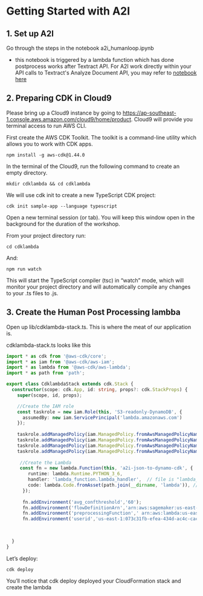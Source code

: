 # Getting Started with A2I

## 1. Set up A2I



Go through the steps in the notebook a2i_humanloop.ipynb 

+ this notebook is triggered by a lambda function which has done postprocess works after Textract API. For A2I work directly within your API calls to Textract's Analyze Document API, you may refer to [notebook here](https://github.com/aws-samples/amazon-a2i-sample-jupyter-notebooks/blob/master/Amazon%20Augmented%20AI%20(A2I)%20and%20Textract%20AnalyzeDocument.ipynb)


## 2. Preparing CDK in Cloud9

Please bring up a Cloud9 instance by going to https://ap-southeast-1.console.aws.amazon.com/cloud9/home/product. Cloud9 will provide you terminal access to run AWS CLI.

First create the AWS CDK Toolkit. The toolkit is a command-line utility which allows you to work with CDK apps.

```
npm install -g aws-cdk@1.44.0

```

In the terminal of the Cloud9, run the following command to create an empty directory.

```
mkdir cdklambda && cd cdklambda

```

We will use cdk init to create a new TypeScript CDK project:

```
cdk init sample-app --language typescript

```

Open a new terminal session (or tab). You will keep this window open in the background for the duration of the workshop.

From your project directory run:

```
cd cdklambda

```

And:

```
npm run watch

```

This will start the TypeScript compiler (tsc) in “watch” mode, which will monitor your project directory and will automatically compile any changes to your .ts files to .js.

## 3. Create the Human Post Processing lambba

Open up lib/cdklambda-stack.ts. This is where the meat of our application is.

cdklambda-stack.ts looks like this

```ts
import * as cdk from '@aws-cdk/core';
import * as iam from '@aws-cdk/aws-iam';
import * as lambda from '@aws-cdk/aws-lambda';
import * as path from 'path';

export class CdklambdaStack extends cdk.Stack {
  constructor(scope: cdk.App, id: string, props?: cdk.StackProps) {
    super(scope, id, props);

    //Create the IAM role
    const taskrole = new iam.Role(this, 'S3-readonly-DynamoDB', {
      assumedBy: new iam.ServicePrincipal('lambda.amazonaws.com')
    });
    
    taskrole.addManagedPolicy(iam.ManagedPolicy.fromAwsManagedPolicyName('service-role/AWSIoTDataAccess'));
    taskrole.addManagedPolicy(iam.ManagedPolicy.fromAwsManagedPolicyName('service-role/AmazonS3ReadOnlyAccess'));
    taskrole.addManagedPolicy(iam.ManagedPolicy.fromAwsManagedPolicyName('service-role/AmazonDynamoDBFullAccess'));
    taskrole.addManagedPolicy(iam.ManagedPolicy.fromAwsManagedPolicyName('service-role/CloudWatchFullAccess'));
    
     //Create the Lambda
     const fn = new lambda.Function(this, 'a2i-json-to-dynamo-cdk', {
        runtime: lambda.Runtime.PYTHON_3_6,
        handler: 'lambda_function.lambda_handler',  // file is "lambda_function", function is "lambda_handler"
        code: lambda.Code.fromAsset(path.join(__dirname, 'lambda')), // code loaded from "lambda" directory
      });
      
      fn.addEnvironment('avg_confthreshold','60');
      fn.addEnvironment('flowDefinitionArn','arn:aws:sagemaker:us-east-1:077546553367:flow-definition/yuan-textract-demo-cd65cc50-2630-40b6-8664-e6f13e029f29');
      fn.addEnvironment('preprocessingFunction',' arn:aws:lambda:us-east-1:077546553367:function:PreProcessImage:$LATEST');
      fn.addEnvironment('userid','us-east-1:073c31fb-efea-434d-ac4c-caccbce7d42a');

    
    
  }
}

```

Let’s deploy:

```
cdk deploy

```

You’ll notice that cdk deploy deployed your CloudFormation stack and create the lambda


```
